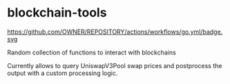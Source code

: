 # blockchain-tools
https://github.com/OWNER/REPOSITORY/actions/workflows/go.yml/badge.svg


Random collection of functions to interact with blockchains

Currently allows to query UniswapV3Pool swap prices and postprocess the output with a custom processing logic.
